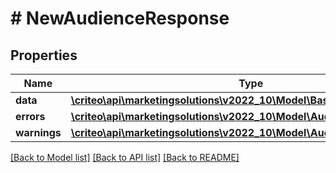 # # NewAudienceResponse

## Properties

Name | Type | Description | Notes
------------ | ------------- | ------------- | -------------
**data** | [**\criteo\api\marketingsolutions\v2022_10\Model\BasicAudienceDefinition**](BasicAudienceDefinition.md) |  |
**errors** | [**\criteo\api\marketingsolutions\v2022_10\Model\AudienceError[]**](AudienceError.md) |  |
**warnings** | [**\criteo\api\marketingsolutions\v2022_10\Model\AudienceWarning[]**](AudienceWarning.md) |  |

[[Back to Model list]](../../README.md#models) [[Back to API list]](../../README.md#endpoints) [[Back to README]](../../README.md)
